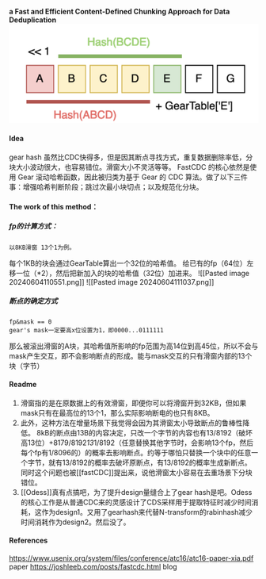 **a Fast and Efficient Content-Defined Chunking Approach for Data Deduplication**
![4o1zw](pic/4o1zw.png)

#### Idea
gear hash 虽然比CDC快得多，但是因其断点寻找方式，重复数据删除率低，分块大小波动很大，也容易错位。滑窗大小不灵活等等。
FastCDC 的核心依然是使用 Gear 滚动哈希函数，因此被归类为基于 Gear 的 CDC 算法。做了以下三件事：增强哈希判断阶段；跳过次最小块切点；以及规范化分块。
#### The work of this method：
##### fp的计算方式：
	以8KB滑窗 13个1为例。
每个1KB的块会通过GearTable算出一个32位的哈希值。
给已有的fp（64位）左移一位（\*2），然后把新加入的块的哈希值（32位）加进来。
![[Pasted image 20240604110551.png]]
![[Pasted image 20240604111037.png]]
##### 断点的确定方式
	fp&mask == 0
	gear's mask一定要高x位设置为1，即0000...0111111
那么被滚出滑窗的A块，其哈希值所影响的fp范围为高14位到高45位，所以不会与mask产生交互，即不会影响断点的形成。能与mask交互的只有滑窗内部的13个块（字节）
#### Readme
1. 滑窗指的是在原数据上的有效滑窗，即便你可以将滑窗开到32KB，但如果mask只有在最高位的13个1，那么实际影响断电的也只有8KB。
2. 此外，这种方法在增量场景下我觉得会因为其滑窗太小导致断点的鲁棒性降低。
	8kB的断点由13B的内容决定，只改一个字节的内容也有13/8192（破坏高13位）+8179/8192*13*1/8192（任意替换其他字节时，会影响13个fp，然后每个fp有1/8096的）的概率去影响断点。约等于哪怕只替换一个块中的任意一个字节，就有13/8192的概率去破坏原断点，有13/8192的概率生成新断点。
	同时这个问题也被[[fastCDC]]提出来，说他滑窗太小容易在去重场景下分块错位。
3. [[Odess]]真有点搞吧，为了提升design量缝合上了gear hash是吧。Odess的核心工作是从普通CDC来的灵感设计了CDS采样用于提取特征时减少时间消耗，这作为design1。又用了gearhash来代替N-transform的rabinhash减少时间消耗作为design2。然后没了。

####  References
https://www.usenix.org/system/files/conference/atc16/atc16-paper-xia.pdf paper
https://joshleeb.com/posts/fastcdc.html blog